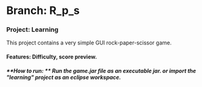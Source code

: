 # Branch: R_p_s
### **Project: Learning**<br/>
This project contains a very simple GUI rock-paper-scissor game. <br/>
#### **Features**: Difficulty, score preview.<br/>
 
##### **How to run: ** Run the game.jar file as an executable jar. or import the "learning" project as an eclipse workspace.
